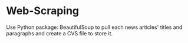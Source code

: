 # Web-Scraping
Use Python package: BeautifulSoup to pull each news articles' titles and paragraphs and create a CVS file to store it.
